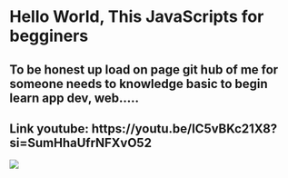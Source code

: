 <h1>Hello World, This JavaScripts for begginers</h1>
<h2>To be honest up load on page git hub of me for someone needs to knowledge basic to begin learn app dev, web.....</h2>
<h2>Link youtube: https://youtu.be/IC5vBKc21X8?si=SumHhaUfrNFXvO52 </h2>
<img src="![Uploading github-6980894_960_720.png…]()

">

